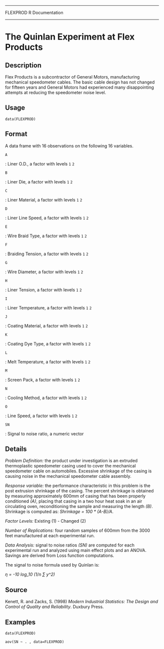   ---------- -----------------
  FLEXPROD   R Documentation
  ---------- -----------------

The Quinlan Experiment at Flex Products
=======================================

Description
-----------

Flex Products is a subcontractor of General Motors, manufacturing
mechanical speedometer cables. The basic cable design has not changed
for fifteen years and General Motors had experienced many disappointing
attempts at reducing the speedometer noise level.

Usage
-----

    data(FLEXPROD)

Format
------

A data frame with 16 observations on the following 16 variables.

`A`

:   Liner O.D., a factor with levels `1` `2`

`B`

:   Liner Die, a factor with levels `1` `2`

`C`

:   Liner Material, a factor with levels `1` `2`

`D`

:   Liner Line Speed, a factor with levels `1` `2`

`E`

:   Wire Braid Type, a factor with levels `1` `2`

`F`

:   Braiding Tension, a factor with levels `1` `2`

`G`

:   Wire Diameter, a factor with levels `1` `2`

`H`

:   Liner Tension, a factor with levels `1` `2`

`I`

:   Liner Temperature, a factor with levels `1` `2`

`J`

:   Coating Material, a factor with levels `1` `2`

`K`

:   Coating Dye Type, a factor with levels `1` `2`

`L`

:   Melt Temperature, a factor with levels `1` `2`

`M`

:   Screen Pack, a factor with levels `1` `2`

`N`

:   Cooling Method, a factor with levels `1` `2`

`O`

:   Line Speed, a factor with levels `1` `2`

`SN`

:   Signal to noise ratio, a numeric vector

Details
-------

*Problem Definition:* the product under investigation is an extruded
thermoplastic speedometer casing used to cover the mechanical
speedometer cable on automobiles. Excessive shrinkage of the casing is
causing noise in the mechanical speedometer cable assembly.

*Response variable:* the performance characteristic in this problem is
the post extrusion shrinkage of the casing. The percent shrinkage is
obtained by measuring approximately 600mm of casing that has been
properly conditioned *(A)*, placing that casing in a two hour heat soak
in an air circulating oven, reconditioning the sample and measuring the
length *(B)*. Shrinkage is computed as: *Shrinkage = 100 \* (A-B)/A*.

*Factor Levels:* Existing (1) - Changed (2)

*Number of Replications:* four random samples of 600mm from the 3000
feet manufactured at each experimental run.

*Data Analysis:* signal to noise ratios *(SN)* are computed for each
experimental run and analyzed using main effect plots and an ANOVA.
Savings are derived from Loss function computations.

The signal to noise formula used by Quinlan is:

*η = -10 log\_10 (1/n ∑ y\^2)*

Source
------

Kenett, R. and Zacks, S. (1998) *Modern Industrial Statistics: The
Design and Control of Quality and Reliability*. Duxbury Press.

Examples
--------

    data(FLEXPROD)

    aov(SN ~ . , data=FLEXPROD)
